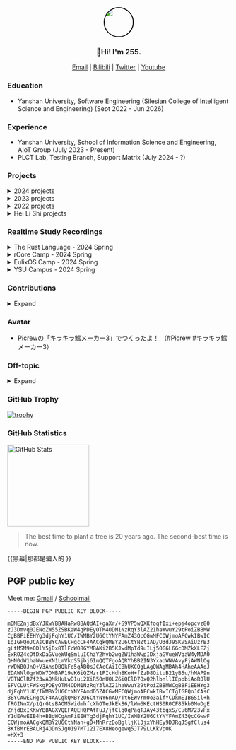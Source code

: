 <div align="center">
  <img src="https://avatars.githubusercontent.com/u/19223209?v=4" alt="" size="64" height="64" width="64" style="border: 2px solid black; border-radius: 50%;"></img>
</div>

<h3 align="center">
  👋Hi! I'm 255.
</h3>

<p align="center">
  <a href="mailto:chenyejin2004@stumail.ysu.edu.cn">Email</a> |
  <a href="https://space.bilibili.com/10556301" target="_blank">Bilibili</a> |
  <a href="https://twitter.com/255p_twi" target="_blank">Twitter</a> |
  <a href="https://www.youtube.com/channel/UCnGsBkjtNacIi9qX3WbU20Q" target="_blank">Youtube</a>
</p>

### Education

- Yanshan University, Software Engineering (Silesian College of Intelligent Science and Engineering) (Sept 2022 - Jun 2026)

### Experience

- Yanshan University, School of Information Science and Engineering, AIoT Group (July 2023 - Present)
- PLCT Lab, Testing Branch, Support Matrix (July 2024 - ?)

### Projects

<details>
<summary>2024 projects</summary>

- [(Rust) 255doesnotexist/lintestor](https://github.com/255doesnotexist/lintestor)
  - Yet another Linux package testor
- [(Rust) 255doesnotexist/ruskgpt](https://github.com/255doesnotexist/ruskgpt)
  - Yet another async CLI LLM interface
  - Local LLM Agent for you (WIP)
- [255doesnotexist/translations]() ([online site](https://255doesnotexist.github.io/translations/))
  - 汉化文章翻译集散地。

</details>

<details>
<summary>2023 projects</summary>

- [(C# / dotnet) 255doesnotexist/OpenCVEnvironmentVariableEasy](https://github.com/255doesnotexist/OpenCVEnvironmentVariableEasy)
  - Somthing make opencv installation simple

</details>


<details>
<summary>2022 projects</summary>

- [(C# / dotnet) 255doesnotexist/YSUNetLogin](https://github.com/255doesnotexist/YSUNetLogin)
  - Authentication daemon for campus network

</details>

<details>
<summary>Hei Li Shi projects</summary>

- [(python & FastAPI & OpenCV attempts) 255doesnotexist/BlackEdgeID](https://github.com/255doesnotexist/BlackEdgeID)
  - Hei Li Shi

- [(Vue 3 & element-plus-ui attempts) 255doesnotexist/hospital_diagnosis_system](https://github.com/255doesnotexist/hospital_diagnosis_system)
  - Hei Li Shi * 2

</details>

### Realtime Study Recordings

<details>
<summary>The Rust Language - 2024 Spring</summary>

- [(The Rust Language Book exercises) 255doesnotexist/rust-lang-learning-examples](https://github.com/255doesnotexist/rust-lang-learning-examples)

</details>

<details>
<summary>rCore Camp - 2024 Spring</summary>

- [(OSComp 2024 Part.1 Rustlings, 110 of 110 tasks completed) LearningOS/rust-rustlings-2024-spring-255doesnotexist](https://github.com/LearningOS/rust-rustlings-2024-spring-255doesnotexist)

- [(OSComp 2024 Part.2 rCore OS Lab, 4 of 8 tasks completed) LearningOS/2024s-rcore-255doesnotexist](https://github.com/LearningOS/2024s-rcore-255doesnotexist)

- [(rCore OS Lab ch1 finished at main branch) 255doesnotexist/rCore-Tutorial-Code-2024S](https://github.com/255doesnotexist/rCore-Tutorial-Code-2024S)

- 烂尾了，正如主播的人生一般。

</details>

<details>
<summary>EulixOS Camp - 2024 Spring</summary>

- [(EulixOS 2024 Stage 1, 100 of 100 scored) 255doesnotexist/eulixos-2024-exercises-stage-1](https://github.com/255doesnotexist/eulixos-2024-exercises-stage-1)

- [(EulixOS 2024 Stage 2, 100 of 100 scored) 255doesnotexist/eulixos-2024-exercises-stage-2](https://github.com/255doesnotexist/eulixos-2024-exercises-stage-2)

</details>

<details>
<summary>YSU Campus - 2024 Spring</summary>

- [(YSU Data Analyze Class 2024 Spring) 255doesnotexist/YSUDataAnalyze2024Spring](https://github.com/255doesnotexist/YSUDataAnalyze2024Spring)
  
- [(SUT Numerical Analysis 2024 Spring) 255doesnotexist/SUTNumericalAnalysis](https://github.com/255doesnotexist/SUTNumericalAnalysis)

</details>

### Contributions

<details>
<summary>Expand</summary>

- those are outdated. 而且我也懒得写了。

- [(python & torch) 255doesnotexist/VIPS_co_visible_object_matching](https://github.com/255doesnotexist/VIPS_co_visible_object_matching) 

- [(jquery modifying) 255doesnotexist/tianyitap](https://github.com/255doesnotexist/tianyitap)
  [(online demo)](https://tianyitap.vercel.app)

- [(nodejs) ChatLunaLab/chatluna](https://github.com/ChatLunaLab/chatluna)

</details>

### Avatar 

- [Picrewの「キラキラ鱈メーカー3」でつくったよ！ ](https://picrew.me/share?cd=6oEa93XYuq) （#Picrew #キラキラ鱈メーカー3） 

### Off-topic

<details>
<summary>Expand</summary>

- Also a vocaloid / vocal-synth music producer. Some those of videos are already over 10w views.
- Made homebrew UTAU voice bank on 2019. Distribution is still available on [Gitee](https://pfasoffical.gitee.io/). (Dubbing for Li's OC Jingcheng Cuo)
- Created a UTAU recording application for Android with Xamarin on 2020 but source code is lost now. Binary package is available here: [Link](is-going-to-fill-later).
- Participated in greendam voicebank AI-lization project. Made very first version voice-bank in DiffSinger and SVC-families on Dec. 2022.
- Made a modified DDSP-SVC fork to enable [东洋雪莲](https://www.bilibili.com/video/BV1NV411F7Z9/) singing with higher, even unlimited voice pitch. (working privately)
- Start using [博客园](https://www.cnblogs.com/CodeBuilder/p/6158435.html) for my homebrew software auto-updating features on 2016.
- Created [Minesweeper game](https://github.com/lvneg1/minesweeper-in-cmd), Novel reader, C/S structural Chatting Room app (based on bar
e winsock32 lol) in Windows console with mouse click supported in the spare time of secondary school competitive programming training. (that GitHub account is no longer used tho)

</details>

### GitHub Trophy

[![trophy](https://github-profile-trophy.vercel.app/?username=255doesnotexist)](https://github.com/ryo-ma/github-profile-trophy)


### GitHub Statistics

<span>
  <a href="https://www.github.com/255doesnotexist">
     <img src="https://github-readme-stats.vercel.app/api?username=255doesnotexist&show_icons=true&layout=compact&count_private=true&hide_title=true&theme=default" alt="GitHub Stats" height="185px" />
  </a>
</span>


> 
> The best time to plant a tree is 20 years ago. The second-best time is now.

{{黑幕|那都是骗人的 }}


## PGP public key

Meet me: [Gmail](mailto:1293883574jcy@gmail.com) / [Schoolmail](mailto:chenyejin2004@stumail.ysu.edu.cn)

```pgp
-----BEGIN PGP PUBLIC KEY BLOCK-----

mDMEZnjdBxYJKwYBBAHaRw8BAQdAI+gaXr/+S9VP5wQXKfoqfIxi+epj4opcvz80
zJ3Dmvq0JENoZW55ZSBKaW4gPDEyOTM4ODM1NzRqY3lAZ21haWwuY29tPoiZBBMW
CgBBFiEEHYg3djFqhY1UC/IWMBY2U6CtYNYFAmZ43QcCGwMFCQWjmoAFCwkIBwIC
IgIGFQoJCAsCBBYCAwECHgcCF4AACgkQMBY2U6CtYNZt1AD/U3dJ9SKVSAiUzrB3
gLtMSM9e0DlY5jDx8TlFcW08GYMBAKi2B5KJwdMpTd9uILj50G6L6GcDMZkXLEZj
ExROZ4cOtDxDaGVueWUgSmluIChzY2hvb2wgZW1haWwpIDxjaGVueWVqaW4yMDA0
QHN0dW1haWwueXN1LmVkdS5jbj6ImQQTFgoAQRYhBB2IN3YxaoWNVAvyFjAWNlOg
rWDWBQJnQ+V3AhsDBQkFo5qABQsJCAcCAiICBhUKCQgLAgQWAgMBAh4HAheAAAoJ
EDAWNlOgrWDW7OMBAP19vK6iQZMzr1PIcHdh8KoH+fZzD8OituB21yB5u/hMAP9n
VBTNClR7f23wAQMkHuLwD1uL2XiR50nU0LZ6iQElD7QxQ2hlbnllIEppbiAoR0lU
SFVCLUtFWSkgPDEyOTM4ODM1NzRqY3lAZ21haWwuY29tPoiZBBMWCgBBFiEEHYg3
djFqhY1UC/IWMBY2U6CtYNYFAmdD5ZACGwMFCQWjmoAFCwkIBwICIgIGFQoJCAsC
BBYCAwECHgcCF4AACgkQMBY2U6CtYNY6nAD/Tt6EWVrm0o3aifYCDkmEIB6Sil+h
fRGINnX/p1QrGtsBAOM5WidmhfcXhOTeJkEk86/lWm6KEctHS0R0CF85kb0MuDgE
ZnjdBxIKKwYBBAGXVQEFAQEHQPAfFuJ/jfClg0qPaqTJAy43tbgxS/Cu6M723vHx
Y1dEAwEIB4h+BBgWCgAmFiEEHYg3djFqhY1UC/IWMBY2U6CtYNYFAmZ43QcCGwwF
CQWjmoAACgkQMBY2U6CtYNan+gD+MhRrzDoBglljKl3jxYhHEy9DJRqJSgfClus4
BKfBMrEBALRj4DDnSJg0197MT12I7EX8Heogewq5JT79LLKkVp0K
=HX+3
-----END PGP PUBLIC KEY BLOCK-----
```